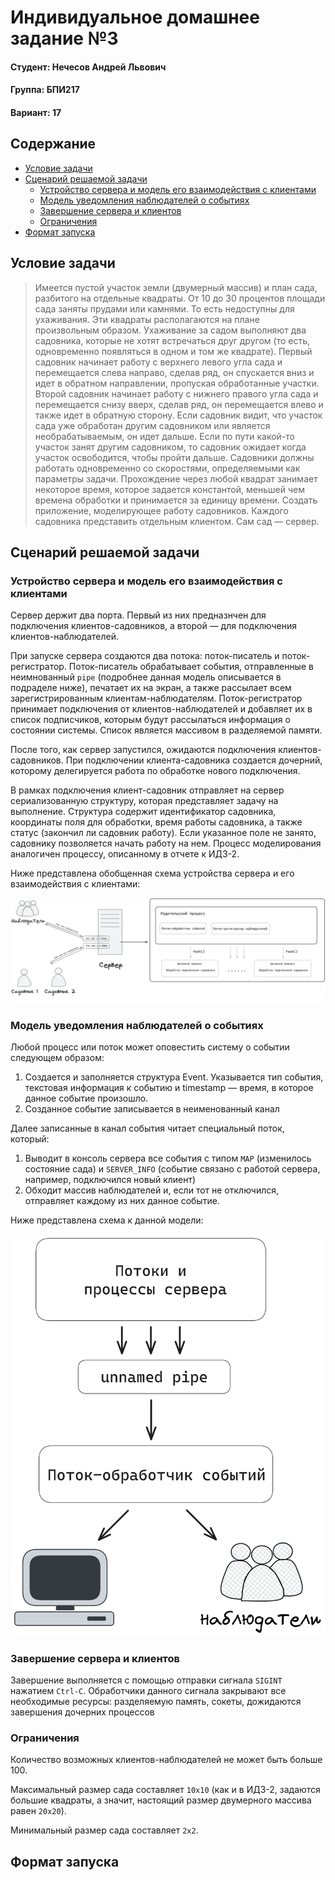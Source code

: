 # Индивидуальное домашнее задание №3
<!-- omit from toc -->
#### Студент: Нечесов Андрей Львович
<!-- omit from toc -->
#### Группа: БПИ217
<!-- omit from toc -->
#### Вариант: 17


<!-- omit from toc -->
## Содержание
- [Условие задачи](#условие-задачи)
- [Сценарий решаемой задачи](#сценарий-решаемой-задачи)
  - [Устройство сервера и модель его взаимодействия с клиентами](#устройство-сервера-и-модель-его-взаимодействия-с-клиентами)
  - [Модель уведомления наблюдателей о событиях](#модель-уведомления-наблюдателей-о-событиях)
  - [Завершение сервера и клиентов](#завершение-сервера-и-клиентов)
  - [Ограничения](#ограничения)
- [Формат запуска](#формат-запуска)


## Условие задачи
>Имеется пустой участок земли (двумерный массив) и план сада, разбитого на отдельные квадраты. От 10 до 30 процентов площади сада заняты прудами или камнями. То есть недоступны для ухаживания. Эти квадраты располагаются на плане произвольным образом. Ухаживание за садом выполняют два садовника, которые не хотят встречаться друг другом (то есть, одновременно появляться в одном и том же квадрате). Первый садовник начинает работу с верхнего левого угла сада и перемещается слева направо, сделав ряд, он спускается вниз и идет в обратном направлении, пропуская обработанные участки. Второй садовник начинает работу с нижнего правого угла сада и перемещается снизу вверх, сделав ряд, он перемещается влево и также идет в обратную сторону. Если садовник видит, что участок сада уже обработан другим садовником или является необрабатываемым, он идет дальше. Если по пути какой-то участок занят другим садовником, то садовник ожидает когда участок освободится, чтобы пройти дальше. Садовники должны работать одновременно со скоростями, определяемыми как параметры задачи. Прохождение через любой квадрат занимает некоторое время, которое задается константой, меньшей чем времена обработки и принимается за единицу времени. Создать приложение, моделирующее работу садовников. Каждого садовника представить отдельным клиентом. Сам сад &mdash; сервер.

## Сценарий решаемой задачи
### Устройство сервера и модель его взаимодействия с клиентами
Сервер держит два порта. Первый из них предназнчен для подключения клиентов-садовников, а второй &mdash; для подключения клиентов-наблюдателей.  

При запуске сервера создаются два потока: поток-писатель и поток-регистратор. Поток-писатель обрабатывает события, отправленные в неимнованный `pipe` (подробнее данная модель описывается в подраделе ниже), печатает их на экран, а также рассылает всем зарегистрированным клиентам-наблюдателям. Поток-регистратор принимает подключения от клиентов-наблюдателей и добавляет их в список подписчиков, которым будут рассылаться информация о состоянии системы. Список является массивом в разделяемой памяти.  

После того, как сервер запустился, ожидаются подключения клиентов-садовников. При подключении клиента-садовника создается дочерний, которому делегируется работа по обработке нового подключения.

В рамках подключения клиент-садовник отправляет на сервер сериализованную структуру, которая представляет задачу на выполнение. Структура содержит идентификатор садовника, координаты поля для обработки, время работы садовника, а также статус (закончил ли садовник работу). Если указанное поле не занято, садовнику позволяется начать работу на нем. Процесс моделирования аналогичен процессу, описанному в отчете к ИДЗ-2.

Ниже представлена обобщенная схема устройства сервера и его взаимодействия с клиентами:

<p align="center">
<img src="./pictures/common_schema.png">
</p>

### Модель уведомления наблюдателей о событиях
Любой процесс или поток может оповестить систему о событии следующем образом:
1. Создается и заполняется структура Event. Указывается тип события, текстовая информация к событию и timestamp &mdash; время, в которое данное событие произошло.
2. Созданное событие записывается в неименованный канал

Далее записанные в канал события читает специальный поток, который:
1. Выводит в консоль сервера все события с типом `MAP` (изменилось состояние сада) и `SERVER_INFO` (событие связано с работой сервера, например, подключился новый клиент)
2. Обходит массив наблюдателей и, если тот не отключился, отправляет каждому из них данное событие.  

Ниже представлена схема к данной модели:
<p align="center">
<img src="./pictures/notification_schema.png">
</p>

### Завершение сервера и клиентов
Завершение выполняется с помощью отправки сигнала `SIGINT` нажатием `Ctrl-C`. Обработчики данного сигнала закрывают все необходимые ресурсы: разделяемую память, сокеты, дожидаются завершения дочерних процессов

### Ограничения
Количество возможных клиентов-наблюдателей не может быть больше 100.  

Максимальный размер сада составляет `10x10` (как и в ИДЗ-2, задаются большие квадраты, а значит, настоящий размер двумерного массива равен `20x20`).  

Минимальный размер сада составляет `2x2`.  

## Формат запуска 
